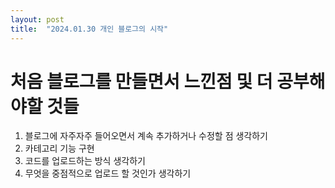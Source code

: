 ```yaml
---
layout: post
title:  "2024.01.30 개인 블로그의 시작"
---
```


# 처음 블로그를 만들면서 느낀점 및 더 공부해야할 것들

1. 블로그에 자주자주 들어오면서 계속 추가하거나 수정할 점 생각하기
2. 카테고리 기능 구현
3. 코드를 업로드하는 방식 생각하기
4. 무엇을 중점적으로 업로드 할 것인가 생각하기
